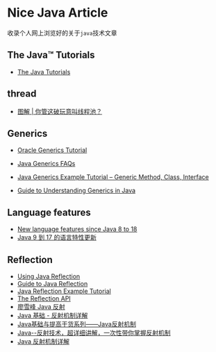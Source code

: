 # Nice Java  Article

收录个人网上浏览好的关于`java`技术文章

## The Java™ Tutorials

- [The Java Tutorials](https://docs.oracle.com/javase/tutorial/java/)

## thread

- [图解 | 你管这破玩意叫线程池？](https://mp.weixin.qq.com/s/OKTW_mZnNJcRBrIFHONR3g)

## Generics

- [Oracle Generics Tutorial](https://docs.oracle.com/javase/tutorial/java/generics/index.html)

- [Java Generics FAQs](http://www.angelikalanger.com/GenericsFAQ/JavaGenericsFAQ.html)

- [Java Generics Example Tutorial – Generic Method, Class, Interface](https://www.journaldev.com/1663/java-generics-example-method-class-interface)

- [Guide to Understanding Generics in Java](https://stackabuse.com/guide-to-understanding-generics-in-java)

## Language features

- [New language features since Java 8 to 18](https://advancedweb.hu/new-language-features-since-java-8-to-18/)
- [Java 9 到 17 的语言特性更新](https://nanova.me/java-lang-updates/)

## Reflection

- [Using Java Reflection](https://www.oracle.com/technical-resources/articles/java/javareflection.html)
- [Guide to Java Reflection](https://www.baeldung.com/java-reflection)
- [Java Reflection Example Tutorial](https://www.digitalocean.com/community/tutorials/java-reflection-example-tutorial)
- [The Reflection API](https://docs.oracle.com/javase/tutorial/reflect/index.html)
- [廖雪峰 Java 反射]([https://blog.csdn.net/trigl/article/details/51042403](https://www.liaoxuefeng.com/wiki/1252599548343744/1255945147512512))
- [Java 基础 - 反射机制详解](https://pdai.tech/md/java/basic/java-basic-x-reflection.html)
- [Java基础与提高干货系列——Java反射机制](http://tengj.top/2016/04/28/javareflect/)
- [Java--反射技术，超详细讲解，一次性带你掌握反射机制](https://blog.csdn.net/Java_Pluto/article/details/116117240)
- [Java 反射机制详解](https://javaguide.cn/java/basis/reflection.html)
